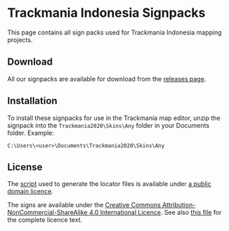 # Trackmania Indonesia Signpacks

This page contains all sign packs used for Trackmania Indonesia mapping projects.

## Download

All our signpacks are available for download from the [releases page](https://github.com/Trackmania-Indonesia/signpacks/releases).

## Installation

To install these signpacks for use in the Trackmania map editor, unzip the signpack into the `Trackmania2020\Skins\Any` folder in your Documents folder. Example:

```
C:\Users\<user>\Documents\Trackmania2020\Skins\Any
```

## License

The [script](scripts/generate-loc.js) used to generate the locator files is available under [a public domain licence](LICENSE).

The signs are available under the [Creative Commons Attribution-NonCommercial-ShareAlike 4.0 International Licence](https://creativecommons.org/licenses/by-nc-sa/4.0/). See also [this file](LICENSE_SIGNS) for the complete licence text.
